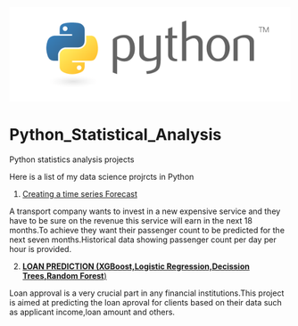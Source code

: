 ![GitHub Logo](/loanPredictiongraphs/python1.png)
# Python_Statistical_Analysis

Python statistics analysis projects

Here is a list of my data science projrcts in Python

1.  [Creating a time series Forecast]()

A transport company wants to invest in a new expensive service and they have to be sure on the revenue this service will earn in the next 18 months.To achieve they want their passenger count to be predicted for the next seven months.Historical data showing passenger count per day per hour is provided.

2.  [**LOAN PREDICTION (XGBoost,Logistic Regression,Decission Trees,Random Forest**)](https://github.com/GeorgeOduor/Python_Statistical_Analysis/blob/master/projects/loanprediction%20notebook.md)

Loan approval is a very crucial part in any financial institutions.This project is aimed at predicting the loan aproval for clients based on their data such as applicant income,loan amount and others.


